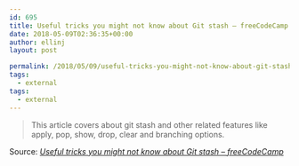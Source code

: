 ```yaml
---
id: 695
title: Useful tricks you might not know about Git stash – freeCodeCamp
date: 2018-05-09T02:36:35+00:00
author: ellinj
layout: post

permalink: /2018/05/09/useful-tricks-you-might-not-know-about-git-stash-freecodecamp/
tags:
  - external
tags:
  - external
---
```

> This article covers about git stash and other related features like apply, pop, show, drop, clear and branching options.

Source: _[Useful tricks you might not know about Git stash – freeCodeCamp](https://medium.freecodecamp.org/useful-tricks-you-might-not-know-about-git-stash-e8a9490f0a1a)_